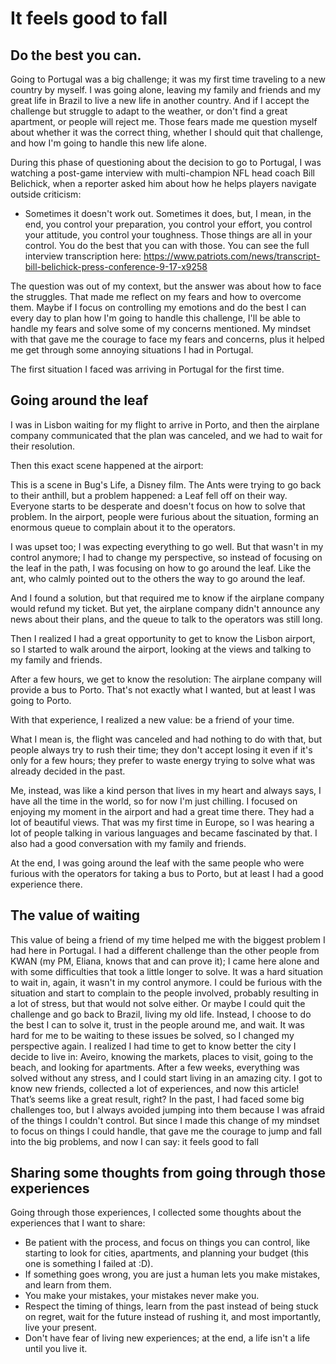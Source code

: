 # It feels good to fall

## Do the best you can.
Going to Portugal was a big challenge; it was my first time traveling to a new country by myself.
I was going alone, leaving my family and friends and my great life in Brazil to live a new life in another country. And if I accept the challenge but struggle to adapt to the weather, or don't find a great apartment, or people will reject me.
Those fears made me question myself about whether it was the correct thing, whether I should quit that challenge, and how I'm going to handle this new life alone.
 
During this phase of questioning about the decision to go to Portugal, I was watching a post-game interview with multi-champion NFL head coach Bill Belichick, when a reporter asked him about how he helps players navigate outside criticism:
 
- Sometimes it doesn't work out. Sometimes it does, but, I mean, in the end, you control your preparation, you control your effort, you control your attitude, you control your toughness. Those things are all in your control. You do the best that you can with those.
You can see the full interview transcription here: https://www.patriots.com/news/transcript-bill-belichick-press-conference-9-17-x9258


The question was out of my context, but the answer was about how to face the struggles. That made me reflect on my fears and how to overcome them.
Maybe if I focus on controlling my emotions and do the best I can every day to plan how I'm going to handle this challenge, I'll be able to handle my fears and solve some of my concerns mentioned.
My mindset with that gave me the courage to face my fears and concerns, plus it helped me get through some annoying situations I had in Portugal.
 
The first situation I faced was arriving in Portugal for the first time.
 
## Going around the leaf
I was in Lisbon waiting for my flight to arrive in Porto, and then the airplane company communicated that the plan was canceled, and we had to wait for their resolution.
 
Then this exact scene happened at the airport:

 
This is a scene in Bug's Life, a Disney film. The Ants were trying to go back to their anthill, but a problem happened: a Leaf fell off on their way. Everyone starts to be desperate and doesn't focus on how to solve that problem.
In the airport, people were furious about the situation, forming an enormous queue to complain about it to the operators.
 
I was upset too; I was expecting everything to go well. But that wasn't in my control anymore; I had to change my perspective, so instead of focusing on the leaf in the path, I was focusing on how to go around the leaf. Like the ant, who calmly pointed out to the others the way to go around the leaf.

 
And I found a solution, but that required me to know if the airplane company would refund my ticket. But yet, the airplane company didn't announce any news about their plans, and the queue to talk to the operators was still long.
 
Then I realized I had a great opportunity to get to know the Lisbon airport, so I started to walk around the airport, looking at the views and talking to my family and friends.
 
After a few hours, we get to know the resolution: The airplane company will provide a bus to Porto. That's not exactly what I wanted, but at least I was going to Porto.
 
With that experience, I realized a new value: be a friend of your time.
 
What I mean is, the flight was canceled and had nothing to do with that, but people always try to rush their time; they don't accept losing it even if it's only for a few hours; they prefer to waste energy trying to solve what was already decided in the past.
 
Me, instead, was like a kind person that lives in my heart and always says, I have all the time in the world, so for now I'm just chilling.
I focused on enjoying my moment in the airport and had a great time there. They had a lot of beautiful views. That was my first time in Europe, so I was hearing a lot of people talking in various languages and became fascinated by that. I also had a good conversation with my family and friends.
 
At the end, I was going around the leaf with the same people who were furious with the operators for taking a bus to Porto, but at least I had a good experience there.
 
## The value of waiting
This value of being a friend of my time helped me with the biggest problem I had here in Portugal.
I had a different challenge than the other people from KWAN (my PM, Eliana, knows that and can prove it); I came here alone and with some difficulties that took a little longer to solve.
It was a hard situation to wait in, again, it wasn't in my control anymore. I could be furious with the situation and start to complain to the people involved, probably resulting in a lot of stress, but that would not solve either. Or maybe I could quit the challenge and go back to Brazil, living my old life.
Instead, I choose to do the best I can to solve it, trust in the people around me, and wait.
It was hard for me to be waiting to these issues be solved, so I changed my perspective again. I realized I had time to get to know better the city I decide to live in: Aveiro, knowing the markets, places to visit, going to the beach, and looking for apartments.
After a few weeks, everything was solved without any stress, and I could start living in an amazing city. I got to know new friends, collected a lot of experiences, and now this article!
That’s seems like a great result, right?
In the past, I had faced some big challenges too, but I always avoided jumping into them because I was afraid of the things I couldn't control. But since I made this change of my mindset to focus on things I could handle, that gave me the courage to jump and fall into the big problems, and now I can say: it feels good to fall

## Sharing some thoughts from going through those experiences
Going through those experiences, I collected some thoughts about the experiences that I want to share:
- Be patient with the process, and focus on things you can control, like starting to look for cities, apartments, and planning your budget (this one is something I failed at :D).
- If something goes wrong, you are just a human lets you make mistakes, and learn from them.
- You make your mistakes, your mistakes never make you.
- Respect the timing of things, learn from the past instead of being stuck on regret, wait for the future instead of rushing it, and most importantly, live your present.
- Don't have fear of living new experiences; at the end, a life isn't a life until you live it.


